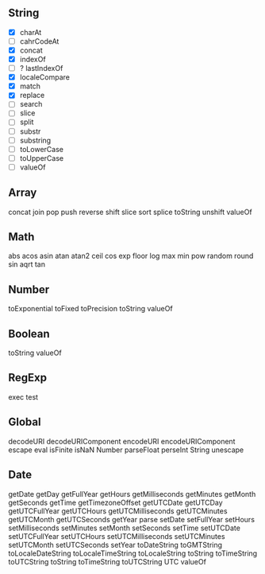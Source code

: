 ##  String
- [X] charAt 
- [ ] cahrCodeAt
- [X] concat
- [X] indexOf 
- [ ] ? lastIndexOf
- [X] localeCompare
- [X] match
- [x] replace
- [ ] search
- [ ] slice
- [ ] split
- [ ] substr
- [ ] substring
- [ ] toLowerCase
- [ ] toUpperCase
- [ ] valueOf

## Array 
concat
join
pop
push
reverse
shift
slice
sort
splice
toString
unshift
valueOf

## Math
abs
acos
asin
atan
atan2
ceil
cos
exp
floor
log
max
min
pow
random
round
sin
aqrt
tan

## Number
toExponential
toFixed
toPrecision
toString
valueOf

## Boolean
toString
valueOf

## RegExp
exec
test

## Global 
decodeURI
decodeURIComponent
encodeURI
encodeURIComponent
escape
eval
isFinite
isNaN
Number
parseFloat
perseInt
String
unescape

## Date 
getDate
getDay
getFullYear
getHours
getMilliseconds
getMinutes
getMonth
getSeconds
getTime
getTimezoneOffset
getUTCDate
getUTCDay
getUTCFullYear
getUTCHours
getUTCMilliseconds
getUTCMinutes
getUTCMonth
getUTCSeconds
getYear
parse
setDate
setFullYear
setHours
setMilliseconds
setMinutes
setMonth
setSeconds
setTime
setUTCDate
setUTCFullYear
setUTCHours
setUTCMilliseconds
setUTCMinutes
setUTCMonth 
setUTCSeconds
setYear
toDateString
toGMTString
toLocaleDateString
toLocaleTimeString
toLocaleString
toString
toTimeString
toUTCString
toString
toTimeString 
toUTCString
UTC
valueOf
